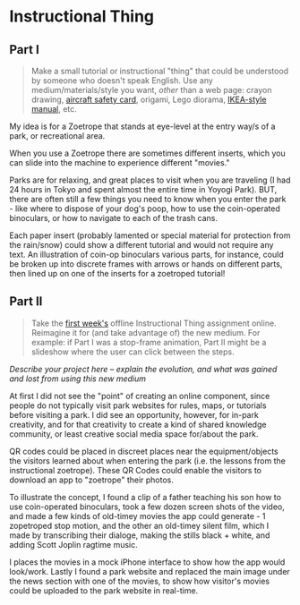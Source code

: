 # Instructional Thing

## Part I

> Make a small tutorial or instructional "thing" that could be understood by someone who doesn't speak English. Use any medium/materials/style you want, *other* than a web page: crayon drawing, [aircraft safety card](https://www.google.com/search?q=aircraft+safety+card&tbm=isch), origami, Lego diorama, [IKEA-style manual](http://www.ikea.com/ms/en_US/customer_service/assembly_instructions.html), etc.

My idea is for a Zoetrope that stands at eye-level at the entry way/s of a park,
or recreational area.

When you use a Zoetrope there are sometimes different inserts, which you can
slide into the machine to experience different "movies."

Parks are for relaxing, and great places to visit when you are traveling
(I had 24 hours in Tokyo and spent almost the entire time in Yoyogi Park).
BUT,  there are often still a few things you need to know when you enter the
park - like where to dispose of your dog's poop, how to use the coin-operated
binoculars, or how to navigate to each of the trash cans.

Each paper insert (probably lamented or special material for protection from
  the rain/snow) could show a different tutorial and would not require any text.
An illustration of coin-op binoculars various parts, for instance, could be
broken up into discrete frames with arrows or hands on different parts,
then lined up on one of the inserts for a zoetroped
tutorial!


## Part II

> Take the [first week's](https://github.com/bfl-itp/syllabus/blob/master/schedule.md#sep-4) offline Instructional Thing assignment online. Reimagine it for (and take advantage of) the new medium. For example: if Part I was a stop-frame animation, Part II might be a slideshow where the user can click between the steps.

*Describe your project here – explain the evolution, and what was gained
and lost from using this new medium*

At first I did not see the "point" of creating an online component, since
people do not typically visit park websites for rules, maps, or tutorials
before visiting a park. I did see an opportunity, however, for in-park
creativity, and for that creativity to create a kind of shared knowledge
community, or least creative social media space for/about the park.

QR codes could be placed in discreet places near the equipment/objects the
visitors learned about when entering the park (i.e. the lessons from the
instructional zoetrope). These QR Codes could enable the visitors to download
an app to "zoetrope" their photos.

To illustrate the concept, I found a clip of a father teaching his son how to use
coin-operated binoculars, took a few dozen screen shots of the video, and made
a few kinds of old-timey movies the app could generate - 1 zopetroped stop motion,
and the other an old-timey silent film, which I made by transcribing their
dialoge, making the stills black + white, and adding Scott Joplin ragtime music.

I places the movies in a mock iPhone interface to show how the app would look/work.
Lastly I found a park website and replaced the main image under the news section
with one of the movies, to show how visitor's movies could be uploaded to the 
park website in real-time.
